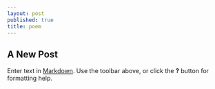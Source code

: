 ```yaml
---
layout: post
published: true
title: poem
---
```

## A New Post

Enter text in [Markdown](http://daringfireball.net/projects/markdown/). Use the toolbar above, or click the **?** button for formatting help.
